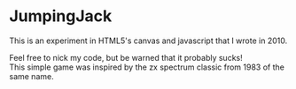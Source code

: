 JumpingJack
===========

This is an experiment in HTML5's canvas and javascript that I wrote in 2010.

Feel free to nick my code, but be warned that it probably sucks!  
This simple game was inspired by the zx spectrum classic from 1983 of the same name.
